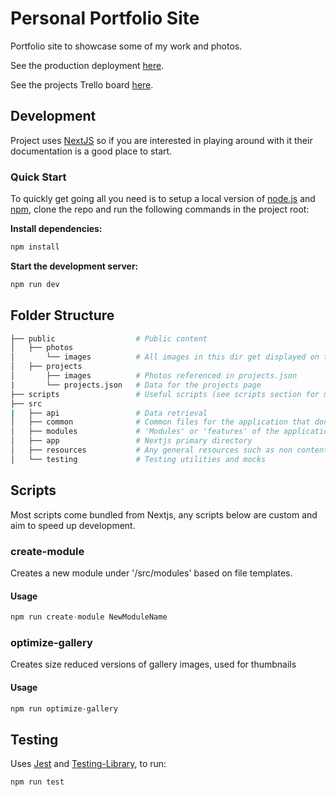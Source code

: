

# Personal Portfolio Site

Portfolio site to showcase some of my work and photos.

See the production deployment [here](https://www.brcarder.com). 

See the projects Trello board [here](https://trello.com/b/mSCcGanZ/portfolio).

## Development

Project uses [NextJS](https://nextjs.org/docs) so if you are interested in playing around with it their documentation is a good place to start.

### Quick Start

To quickly get going all you need is to setup a local version of [node.js](https://nodejs.org/en/) and [npm](https://www.npmjs.com/), clone the repo and run the following commands in the project root:

**Install dependencies:**

```javascript
npm install
```

**Start the development server:**

```javascript
npm run dev
```

## Folder Structure

```bash
├── public                  # Public content
│   ├── photos              
│       └── images          # All images in this dir get displayed on the photos page, their file names are the image alts
│   ├── projects            
│       ├── images          # Photos referenced in projects.json
|       └── projects.json   # Data for the projects page
├── scripts                 # Useful scripts (see scripts section for more detail)
├── src
|   ├── api                 # Data retrieval                  
│   ├── common              # Common files for the application that don't belong to a feature
│   ├── modules             # 'Modules' or 'features' of the application 
│   ├── app                 # Nextjs primary directory
│   ├── resources           # Any general resources such as non content specific images
│   └── testing             # Testing utilities and mocks
```

## Scripts

Most scripts come bundled from Nextjs, any scripts below are custom and aim to speed up development.

### create-module

Creates a new module under '/src/modules' based on file templates.

#### Usage

```javascript
npm run create-module NewModuleName
```

### optimize-gallery

Creates size reduced versions of gallery images, used for thumbnails

#### Usage

```javascript
npm run optimize-gallery
```

## Testing

Uses [Jest](https://jestjs.io/) and [Testing-Library](https://testing-library.com/docs/), to run:

```
npm run test
```
